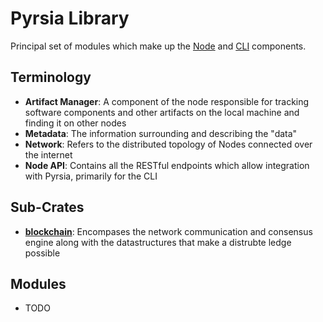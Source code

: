 # Pyrsia Library

Principal set of modules which make up the [Node](../pyrsia_node) and [CLI](../pyrsia_cli) components.

## Terminology

- **Artifact Manager**: A component of the node responsible for tracking software components and other artifacts on the local machine and finding it on other nodes
- **Metadata**: The information surrounding and describing the "data"
- **Network**: Refers to the distributed topology of Nodes connected over the internet
- **Node API**: Contains all the RESTful endpoints which allow integration with Pyrsia, primarily for the CLI

## Sub-Crates

- **[blockchain](blockchain/)**: Encompases the network communication and consensus engine along with the datastructures that make a distrubte ledge possible

## Modules

- TODO
